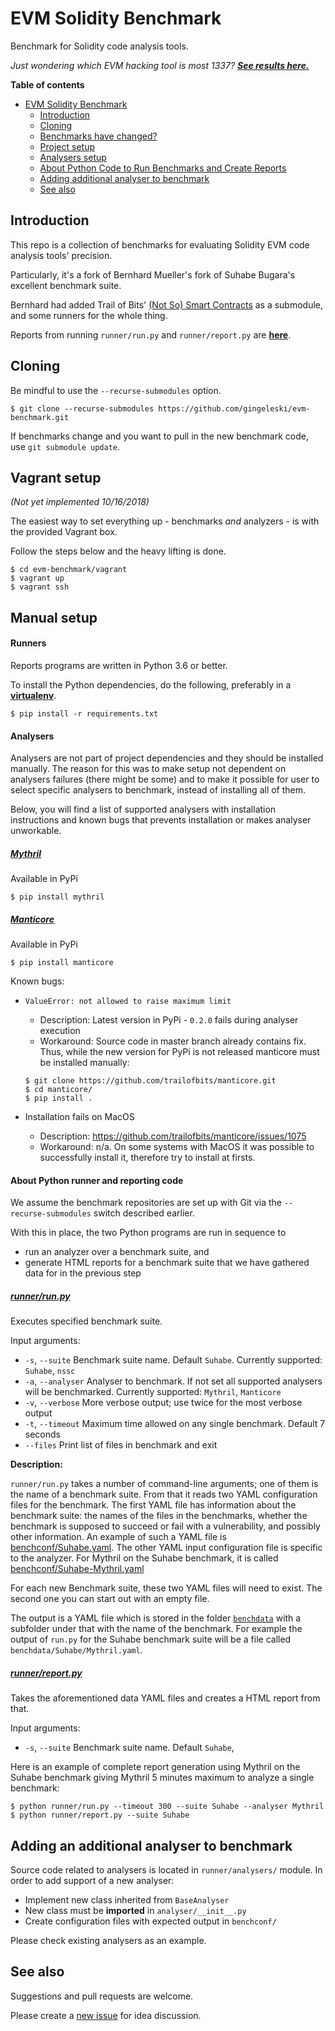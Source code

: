 # EVM Solidity Benchmark

Benchmark for Solidity code analysis tools.

*Just wondering which EVM hacking tool is most 1337? **[See results here.](https://TODO)***

<!-- markdown-toc start - Don't edit this section. Run M-x markdown-toc-refresh-toc -->
**Table of contents**

- [EVM Solidity Benchmark](#evm-benchmark)
    - [Introduction](#introduction)
    - [Cloning](#cloning)
    - [Benchmarks have changed?](#benchmarks-have-changed)
    - [Project setup](#project-setup)
    - [Analysers setup](#analysers-setup)
    - [About Python Code to Run Benchmarks and Create Reports](#about-python-code-to-run-benchmarks-and-create-reports)
    - [Adding additional analyser to benchmark](#adding-additional-analyser-to-benchmark)
    - [See also](#see-also)

<!-- markdown-toc end -->

## Introduction

This repo is a collection of benchmarks for evaluating Solidity EVM code analysis tools' precision.

Particularly, it's a fork of Bernhard Mueller's fork of Suhabe Bugara's excellent benchmark suite.

Bernhard had added Trail of Bits' [(Not So) Smart Contracts](https://github.com/trailofbits/not-so-smart-contracts) as a submodule, and some runners for the whole thing.

Reports from running `runner/run.py` and `runner/report.py` are [**here**](https://TODO).

## Cloning

Be mindful to use the `--recurse-submodules` option.

```console
$ git clone --recurse-submodules https://github.com/gingeleski/evm-benchmark.git
```

If benchmarks change and you want to pull in the new benchmark code, use `git submodule update`.

## Vagrant setup

*(Not yet implemented 10/16/2018)*

The easiest way to set everything up - benchmarks *and* analyzers - is with the provided Vagrant box.

Follow the steps below and the heavy lifting is done.

```console
$ cd evm-benchmark/vagrant
$ vagrant up
$ vagrant ssh
```

## Manual setup

#### Runners

Reports programs are written in Python 3.6 or better.

To install the Python dependencies, do the following, preferably in a [**virtualenv**](https://docs.python.org/3/tutorial/venv.html).

```console
$ pip install -r requirements.txt
```

#### Analysers

Analysers are not part of project dependencies and they should be installed manually. The reason for this was to make setup not dependent on analysers failures (there might be some) and to make it possible for user to select specific analysers to benchmark, instead of installing all of them.  

Below, you will find a list of supported analysers with installation instructions and known bugs that prevents installation or makes analyser unworkable.

##### [Mythril](https://github.com/ConsenSys/mythril)

Available in PyPi

```console
$ pip install mythril
```

##### [Manticore](https://github.com/trailofbits/manticore)

Available in PyPi

```console
$ pip install manticore
```

Known bugs:

- `ValueError: not allowed to raise maximum limit`
  * Description: Latest version in PyPi - `0.2.0` fails during analyser execution
  * Workaround: Source code in master branch already contains fix. Thus, while the new version for PyPi is not released manticore must be installed manually:
  ```console
  $ git clone https://github.com/trailofbits/manticore.git
  $ cd manticore/
  $ pip install .
  ```

- Installation fails on MacOS
  * Description: https://github.com/trailofbits/manticore/issues/1075
  * Workaround: n/a. On some systems with MacOS it was possible to successfully install it, therefore try to install at firsts.

#### About Python runner and reporting code

We assume the benchmark repositories are set up with Git via the `--recurse-submodules` switch described earlier.

With this in place, the two Python programs are run in sequence to

* run an analyzer over a benchmark suite, and
* generate HTML reports for a benchmark suite that we have gathered data for in the previous step

##### [runner/run.py](https://github.com/gingeleski/evm-benchmark/blob/master/runner/run.py)

Executes specified benchmark suite.

Input arguments:

- `-s`, `--suite`       Benchmark suite name. Default `Suhabe`. Currently supported: `Suhabe`, `nssc`
- `-a`, `--analyser`    Analyser to benchmark. If not set all supported analysers will be benchmarked.
                        Currently supported: `Mythril`, `Manticore`
- `-v`, `--verbose`     More verbose output; use twice for the most verbose output
- `-t`, `--timeout`     Maximum time allowed on any single benchmark. Default 7 seconds
- `--files`             Print list of files in benchmark and exit

**Description:**

`runner/run.py` takes a number of command-line arguments; one of them is the name of a benchmark suite. From that it reads two YAML configuration files for the benchmark. The first YAML file has information about the benchmark suite: the names of the files in the benchmarks, whether the benchmark is supposed to succeed or fail with a vulnerability, and possibly other information. An example
of such a YAML file is [benchconf/Suhabe.yaml](https://github.com/gingeleski/evm-benchmark/blob/master/benchconf/Suhabe.yaml). The
other YAML input configuration file is specific to the analyzer. For Mythril on the Suhabe benchmark, it is called [benchconf/Suhabe-Mythril.yaml](https://github.com/gingeleski/evm-benchmark/blob/master/benchconf/Suhabe-Mythril.yaml)

For each new Benchmark suite, these two YAML files will need to exist. The second one you can start out with an empty file.

The output is a YAML file which is stored in the folder [`benchdata`](https://github.com/gingeleski/evm-benchmark/tree/master/benchdata) with a subfolder under that with the name of the benchmark. For example the output of `run.py` for the Suhabe benchmark suite will be a file called `benchdata/Suhabe/Mythril.yaml`.

##### [runner/report.py](https://github.com/gingeleski/evm-benchmark/blob/master/runner/report.py)

Takes the aforementioned data YAML files and creates a HTML report from that.

Input arguments:

- `-s`, `--suite`       Benchmark suite name. Default `Suhabe`,

Here is an example of complete report generation using Mythril on the Suhabe benchmark giving Mythril 5 minutes maximum to analyze a single benchmark:

```console
$ python runner/run.py --timeout 300 --suite Suhabe --analyser Mythril
$ python runner/report.py --suite Suhabe
```

## Adding an additional analyser to benchmark

Source code related to analysers is located in `runner/analysers/` module. In order to add support of a new analyser:

* Implement new class inherited from `BaseAnalyser`
* New class must be **imported** in `analyser/__init__.py`
* Create configuration files with expected output in `benchconf/`

Please check existing analysers as an example.

## See also

Suggestions and pull requests are welcome.

Please create a [new issue](https://github.com/gingeleski/evm-benchmark/issues/new) for idea discussion.
